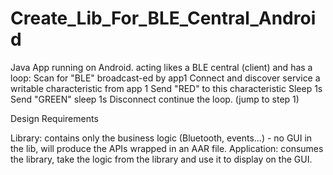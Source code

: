 # Create_Lib_For_BLE_Central_Android

Java App running on Android. acting likes a BLE central (client) and has a loop: Scan for "BLE" broadcast-ed by app1 Connect and discover service a writable characteristic from app 1 Send "RED" to this characteristic Sleep 1s Send "GREEN" sleep 1s Disconnect continue the loop. (jump to step 1)

Design Requirements

Library: contains only the business logic (Bluetooth, events...) - no GUI in the lib, will produce the APIs wrapped in an AAR file.
Application: consumes the library, take the logic from the library and use it to display on the GUI.
